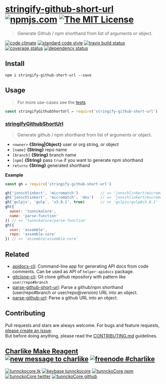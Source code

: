 # [stringify-github-short-url][author-www-url] [![npmjs.com][npmjs-img]][npmjs-url] [![The MIT License][license-img]][license-url] 

> Generate Github / npm shorthand from list of arguments or object.

[![code climate][codeclimate-img]][codeclimate-url] [![standard code style][standard-img]][standard-url] [![travis build status][travis-img]][travis-url] [![coverage status][coveralls-img]][coveralls-url] [![dependency status][david-img]][david-url]


## Install
```
npm i stringify-github-short-url --save
```


## Usage
> For more use-cases see the [tests](./test.js)

```js
const stringifyGithubShortUrl = require('stringify-github-short-url')
```

### [stringifyGithubShortUrl](./index.js#L40)
> Generate github / npm shorthand from list of arguments or object.

- `<owner>` **{String|Object}** user or org string, or object    
- `[name]` **{String}** repo name    
- `[branch]` **{String}** branch name    
- `[npm]` **{String}** pass `true` if you want to generate npm shorthand    
- `returns` **{String}** generated shorthand

**Example**

```js
const gh = require('stringify-github-short-url')

gh('jonschlinkert', 'micromatch')          // => 'jonschlinkert/micromatch'
gh('jonschlinkert', 'micromatch', 'dev')   // => 'jonschlinkert/micromatch#dev'
gh('gulpjs', 'gulp', 'v3.8.1', true)       // => 'gulpjs/gulp@v3.8.1'
gh({
  owner: 'tunnckoCore',
  name: 'parse-function'
}) // => 'tunnckoCore/parse-function'
gh({
  user: 'assemble',
  repo: 'assemble-core'
}) // => 'assemble/assemble-core'
```


## Related
- [apidocs-cli](https://github.com/tunnckocore/apidocs-cli): Command-line app for generating API docs from code comments. Can be used as API of `helper-apidocs` package.
- [gitclone-cli](https://github.com/tunnckocore/gitclone-cli): Git clone github repository with pattern like `user/repo#branch`
- [parse-github-short-url](https://github.com/tunnckocore/parse-github-short-url): Parse a github/npm shorthand (user/repo#branch or user/repo@version) URL into an object.
- [parse-github-url](https://github.com/jonschlinkert/parse-github-url): Parse a github URL into an object.


## Contributing
Pull requests and stars are always welcome. For bugs and feature requests, [please create an issue](https://github.com/tunnckoCore/stringify-github-short-url/issues/new).  
But before doing anything, please read the [CONTRIBUTING.md](./CONTRIBUTING.md) guidelines.


## [Charlike Make Reagent](http://j.mp/1stW47C) [![new message to charlike][new-message-img]][new-message-url] [![freenode #charlike][freenode-img]][freenode-url]

[![tunnckocore.tk][author-www-img]][author-www-url] [![keybase tunnckocore][keybase-img]][keybase-url] [![tunnckoCore npm][author-npm-img]][author-npm-url] [![tunnckoCore twitter][author-twitter-img]][author-twitter-url] [![tunnckoCore github][author-github-img]][author-github-url]


[npmjs-url]: https://www.npmjs.com/package/stringify-github-short-url
[npmjs-img]: https://img.shields.io/npm/v/stringify-github-short-url.svg?label=stringify-github-short-url

[license-url]: https://github.com/tunnckoCore/stringify-github-short-url/blob/master/LICENSE
[license-img]: https://img.shields.io/badge/license-MIT-blue.svg


[codeclimate-url]: https://codeclimate.com/github/tunnckoCore/stringify-github-short-url
[codeclimate-img]: https://img.shields.io/codeclimate/github/tunnckoCore/stringify-github-short-url.svg

[travis-url]: https://travis-ci.org/tunnckoCore/stringify-github-short-url
[travis-img]: https://img.shields.io/travis/tunnckoCore/stringify-github-short-url.svg

[coveralls-url]: https://coveralls.io/r/tunnckoCore/stringify-github-short-url
[coveralls-img]: https://img.shields.io/coveralls/tunnckoCore/stringify-github-short-url.svg

[david-url]: https://david-dm.org/tunnckoCore/stringify-github-short-url
[david-img]: https://img.shields.io/david/tunnckoCore/stringify-github-short-url.svg

[standard-url]: https://github.com/feross/standard
[standard-img]: https://img.shields.io/badge/code%20style-standard-brightgreen.svg


[author-www-url]: http://www.tunnckocore.tk
[author-www-img]: https://img.shields.io/badge/www-tunnckocore.tk-fe7d37.svg

[keybase-url]: https://keybase.io/tunnckocore
[keybase-img]: https://img.shields.io/badge/keybase-tunnckocore-8a7967.svg

[author-npm-url]: https://www.npmjs.com/~tunnckocore
[author-npm-img]: https://img.shields.io/badge/npm-~tunnckocore-cb3837.svg

[author-twitter-url]: https://twitter.com/tunnckoCore
[author-twitter-img]: https://img.shields.io/badge/twitter-@tunnckoCore-55acee.svg

[author-github-url]: https://github.com/tunnckoCore
[author-github-img]: https://img.shields.io/badge/github-@tunnckoCore-4183c4.svg

[freenode-url]: http://webchat.freenode.net/?channels=charlike
[freenode-img]: https://img.shields.io/badge/freenode-%23charlike-5654a4.svg

[new-message-url]: https://github.com/tunnckoCore/ama
[new-message-img]: https://img.shields.io/badge/ask%20me-anything-green.svg